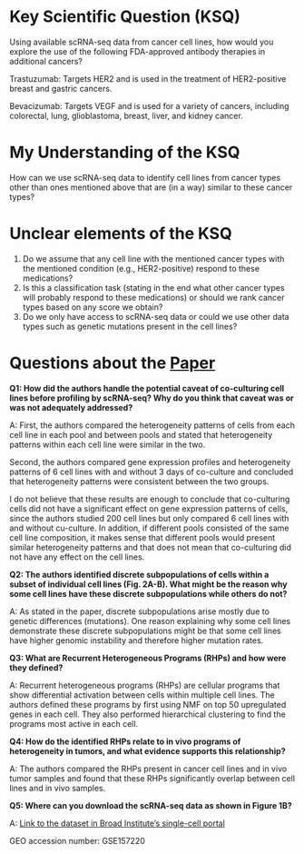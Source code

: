 # Key Scientific Question (KSQ)

Using available scRNA-seq data from cancer cell lines, how would you explore the use of the following FDA-approved antibody therapies in additional cancers?

Trastuzumab: Targets HER2 and is used in the treatment of HER2-positive breast and gastric cancers.

Bevacizumab: Targets VEGF and is used for a variety of cancers, including colorectal, lung, glioblastoma, breast, liver, and kidney cancer.

# My Understanding of the KSQ

How can we use scRNA-seq data to identify cell lines from cancer types other than ones mentioned above that are (in a way) similar to these cancer types?

# Unclear elements of the KSQ

1) Do we assume that any cell line with the mentioned cancer types with the mentioned condition (e.g., HER2-positive) respond to these medications?
2) Is this a classification task (stating in the end what other cancer types will probably respond to these medications) or should we rank cancer types based on any score we obtain?
3) Do we only have access to scRNA-seq data or could we use other data types such as genetic mutations present in the cell lines?

# Questions about the [Paper]( https://www.nature.com/articles/s41588-020-00726-6 )

**Q1: How did the authors handle the potential caveat of co-culturing cell lines before profiling by scRNA-seq? Why do you think that caveat was or was not adequately addressed?**

A: First, the authors compared the heterogeneity patterns of cells from each cell line in each pool and between pools and stated that heterogeneity patterns within each cell line were similar in the two.

Second, the authors compared gene expression profiles and heterogeneity patterns of 6 cell lines with and without 3 days of co-culture and concluded that heterogeneity patterns were consistent between the two groups.

I do not believe that these results are enough to conclude that co-culturing cells did not have a significant effect on gene expression patterns of cells, since the authors studied 200 cell lines but only compared 6 cell lines with and without cu-culture. In addition, if different pools consisted of the same cell line composition, it makes sense that different pools would present similar heterogeneity patterns and that does not mean that co-culturing did not have any effect on the cell lines.

**Q2: The authors identified discrete subpopulations of cells within a subset of individual cell lines (Fig. 2A-B). What might be the reason why some cell lines have these discrete subpopulations while others do not?**

A: As stated in the paper, discrete subpopulations arise mostly due to genetic differences (mutations). One reason explaining why some cell lines demonstrate these discrete subpopulations might be that some cell lines have higher genomic instability and therefore higher mutation rates.

**Q3: What are Recurrent Heterogeneous Programs (RHPs) and how were they defined?**

A: Recurrent heterogeneous programs (RHPs) are cellular programs that show differential activation between cells within multiple cell lines. The authors defined these programs by first using NMF on top 50 upregulated genes in each cell. They also performed hierarchical clustering to find the programs most active in each cell.

**Q4: How do the identified RHPs relate to in vivo programs of heterogeneity in tumors, and what evidence supports this relationship?**

A: The authors compared the RHPs present in cancer cell lines and in vivo tumor samples and found that these RHPs significantly overlap between cell lines and in vivo samples.

**Q5: Where can you download the scRNA-seq data as shown in Figure 1B?**

A: [Link to the dataset in Broad Institute’s single-cell portal](https://singlecell.broadinstitute.org/single_cell/study/SCP542/pan-cancer-cell-line-heterogeneity)

GEO accession number: GSE157220








